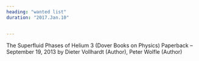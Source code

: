 ```yaml
---
heading: "wanted list"
duration: "2017.Jan.10"


---
```


The Superfluid Phases of Helium 3 (Dover Books on Physics) Paperback – September 19, 2013
by Dieter Vollhardt  (Author), Peter Wolfle (Author)
